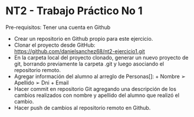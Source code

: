 # NT2 - Trabajo Práctico No 1

Pre-requisitos: Tener una cuenta en Github
  - Crear un repositorio en Github propio para este ejercicio.
  - Clonar el proyecto desde GitHub: https://github.com/danielsanchez68/nt2-ejercicio1.git
  - En la carpeta local del proyecto clonado, generar un nuevo proyecto de git, borrando
    previamente la carpeta .git y luego asociando el repositorio remoto.
  - Agregar información del alumno al arreglo de Personas[]:
        + Nombre ➢ Apellido ➢ Dni
        + Email
  - Hacer commit en repositorio Git agregando una descripción de los cambios realizados con nombre y apellido del alumno que realizó el cambio.
  - Hacer push de cambios al repositorio remoto en Github.

